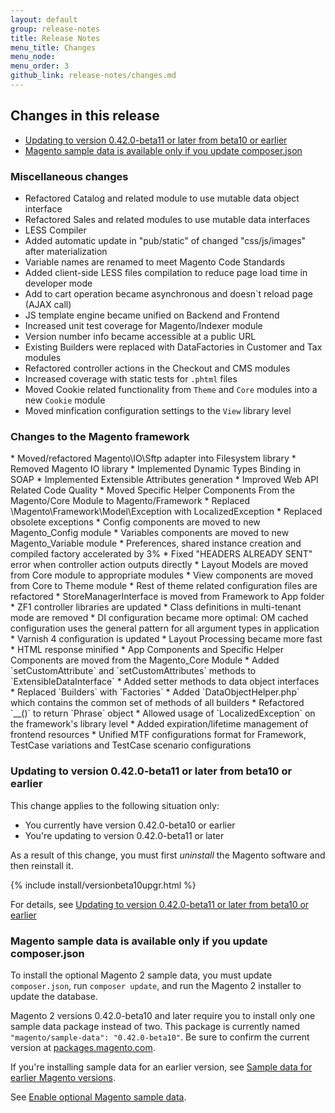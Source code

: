 ```yaml
---
layout: default
group: release-notes
title: Release Notes
menu_title: Changes
menu_node: 
menu_order: 3
github_link: release-notes/changes.md
---
```


<h2 id="changes">Changes in this release</h2>

*   <a href="#change-devbeta-uninstall">Updating to version 0.42.0-beta11 or later from beta10 or earlier</a>
*   <a href="#change-devbeta-sampledata">Magento sample data is available only if you update composer.json</a>

<h3 id="misc">Miscellaneous changes</h3>

*	Refactored Catalog and related module to use mutable data object interface
*	Refactored Sales and related modules to use mutable data interfaces
* LESS Compiler
*    Added automatic update in "pub/static" of changed "css/js/images" after materialization
*    Variable names are renamed to meet Magento Code Standards
*    Added client-side LESS files compilation to reduce page load time in developer mode
*	Add to cart operation became asynchronous and doesn`t reload page (AJAX call)
*   JS template engine became unified on Backend and Frontend
*   Increased unit test coverage for Magento/Indexer module
*   Version number info became accessible at a public URL
*   Existing Builders were replaced with DataFactories in Customer and Tax modules
*   Refactored controller actions in the Checkout and CMS modules
*   Increased coverage with static tests for `.phtml` files
*   Moved Cookie related functionality from `Theme` and `Core` modules into a new `Cookie` module
*   Moved minfication configuration settings to the `View` library level


<h3 id="framework">Changes to the Magento framework</h3>
*    Moved/refactored Magento\IO\Sftp adapter into Filesystem library
*    Removed Magento IO library
*    Implemented Dynamic Types Binding in SOAP
*    Implemented Extensible Attributes generation
*    Improved Web API Related Code Quality
*    Moved Specific Helper Components From the Magento/Core Module to Magento/Framework
*    Replaced \Magento\Framework\Model\Exception with LocalizedException
*    Replaced obsolete exceptions
*    Config components are moved to new Magento_Config module
*    Variables components are moved to new Magento_Variable module
*    Preferences, shared instance creation and compiled factory accelerated by 3%
*    Fixed "HEADERS ALREADY SENT" error when controller action outputs directly
*    Layout Models are moved from Core module to appropriate modules
*    View components are moved from Core to Theme module
*    Rest of theme related configuration files are refactored
*    StoreManagerInterface is moved from Framework to App folder
*    ZF1 controller libraries are updated
*    Class definitions in multi-tenant mode are removed
*    DI configuration became more optimal: OM cached configuration uses the general pattern for all argument types in application
*    Varnish 4 configuration is updated
*    Layout Processing became more fast
*    HTML response minified
*    App Components and Specific Helper Components are moved from the Magento_Core Module
*   Added `setCustomAttribute` and `setCustomAttributes` methods to `ExtensibleDataInterface`
*   Added setter methods to data object interfaces
*   Replaced `Builders` with `Factories`
*   Added `DataObjectHelper.php` which contains the common set of methods of all builders
*   Refactored `__()` to return `Phrase` object
*   Allowed usage of `LocalizedException` on the framework's library level
*   Added expiration/lifetime management of frontend resources
*   Unified MTF configurations format for Framework, TestCase variations and TestCase scenario configurations

<h3 id="change-devbeta-uninstall">Updating to version 0.42.0-beta11 or later from beta10 or earlier</h3>
This change applies to the following situation only:

*   You currently have version 0.42.0-beta10 or earlier
*   You're updating to version 0.42.0-beta11 or later

<div class="bs-callout bs-callout-info" id="info">
    <p>As a result of this change, you must first <em>uninstall</em> the Magento software and then reinstall it.</p>
</div>
{% include install/versionbeta10upgr.html %}

For details, see <a href="{{ site.gdeurl }}install-gde/install/install-cli-install.html#instgde-install-magento-updatebeta11">Updating to version 0.42.0-beta11 or later from beta10 or earlier</a>

<h3 id="change-devbeta-sampledata">Magento sample data is available only if you update composer.json</h3>

To install the optional Magento 2 sample data, you must update `composer.json`, run `composer update`, and run the Magento 2 installer to update the database.

<div class="bs-callout bs-callout-info" id="info">
<span class="glyphicon-class">
  <p>Magento 2 versions 0.42.0-beta10 and later require you to install only one sample data package instead of two. This package is currently named <code>"magento/sample-data": "0.42.0-beta10"</code>. Be sure to confirm the current version at <a href="http://packages.magento.com/#magento/sample-data" target="_blank">packages.magento.com</a>.</p>
<p>If you're installing sample data for an earlier version, see <a href="#installgde-install-sample-old">Sample data for earlier Magento versions</a>.</p></span>
</div>

See <a href="{{ site.gdeurl }}/install-gde/install/sample-data.html">Enable optional Magento sample data</a>.



